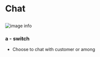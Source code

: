 # Chat
##
![image info](../../static/img/chats_img/chat2.jpg)

### a - switch 
+ Choose  to chat with customer or among
